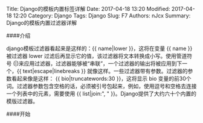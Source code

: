 Title: Django的模板内置标签详解
Date: 2017-04-18 13:20
Modified: 2017-04-18 12:20
Category: Django
Tags: Django
Slug: F7
Authors: nJcx
Summary: Django的模板内置过滤器详解

####介绍

django模板过滤器看起来是这样的：{{ name|lower }}，这将在变量 {{ name }} 被过滤器 lower 过滤后再显示它的值，该过滤器将文本转换成小写。使用管道符号 (|)来应用过滤器，过滤器能够被“串联”，一个过滤器的输出将被应用到下一个，{{ text|escape|linebreaks }} 就像这样。一些过滤器带有参数。过滤器的参数看起来像是这样： {{ bio|truncatewords:30 }}，这将显示 bio 变量的前30个词。过滤器参数包含空格的话，必须被引号包起来，例如，使用逗号和空格去连接一个列表中的元素，需要使用 {{ list|join:", " }}。Django提供了大约六十个内置的模版过滤器。

####开始